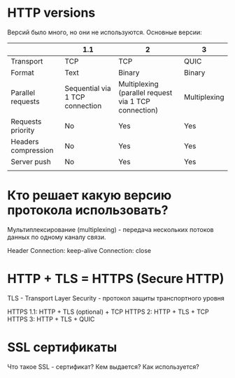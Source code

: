 # HTTP versions
Версий было много, но они не используются.
Основные версии:

|                     | 1.1                             | 2                                                    | 3            |
| ------------------- | ------------------------------- | ---------------------------------------------------- | ------------ |
| Transport           | TCP                             | TCP                                                  | QUIC         |
| Format              | Text                            | Binary                                               | Binary       |
| Parallel requests   | Sequential via 1 TCP connection | Multiplexing (parallel request via 1 TCP connection) | Multiplexing |
| Requests priority   | No                              | Yes                                                  | Yes          |
| Headers compression | No                              | Yes                                                  | Yes          |
| Server push         | No                              | Yes                                                  | Yes          |
|                     |                                 |                                                      |              |
# Кто решает какую версию протокола использовать?
Мультиплексирование (multiplexing) - передача нескольких потоков данных по одному каналу связи.

Header
Connection: keep-alive
Connection: close

# HTTP + TLS = HTTPS (Secure HTTP)
TLS - Transport Layer Security - протокол защиты транспортного уровня

HTTPS 1.1: HTTP + TLS (optional) + TCP
HTTPS 2: HTTP + TLS + TCP
HTTPS 3: HTTP + TLS + QUIC

# SSL сертификаты
Что такое SSL - сертификат?
Кем выдается?
Как используется?